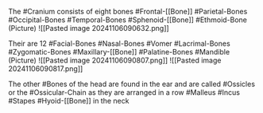 The #Cranium consists of eight bones
	#Frontal-[[Bone]]
	#Parietal-Bones
	#Occipital-Bones
	#Temporal-Bones
	#Sphenoid-[[Bone]]
	#Ethmoid-Bone
	(Picture)
		![[Pasted image 20241106090632.png]]

Their are 12 #Facial-Bones 
	#Nasal-Bones
	#Vomer
	#Lacrimal-Bones
	#Zygomatic-Bones
	#Maxillary-[[Bone]]
	#Palatine-Bones
	#Mandible
	(Picture)
		![[Pasted image 20241106090807.png]]
		![[Pasted image 20241106090817.png]]

The other #Bones of the head are found in the ear and are called #Ossicles or the #Ossicular-Chain as they are arranged in a row
		#Malleus
		#Incus 
		#Stapes
	#Hyoid-[[Bone]] in the neck













